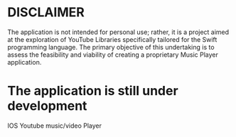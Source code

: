 # DISCLAIMER
The application is not intended for personal use; rather, it is a project aimed at the exploration of YouTube Libraries specifically tailored for the Swift programming language. The primary objective of this undertaking is to assess the feasibility and viability of creating a proprietary Music Player application.

# The application is still under development
IOS Youtube music/video Player
